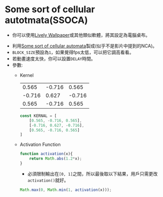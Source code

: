 # Some sort of cellular autotmata(SSOCA)
* 你可以使用[Lively Wallpaper](https://apps.microsoft.com/detail/9ntm2qc6qws7?hl=en-US&gl=US)或其他類似軟體，將其設定為電腦桌布。
<!--* 畫面渲染使用[gpu.js](https://github.com/gpujs/gpu.js)加速。 -->
* 利用[Some sort of cellular automata](https://www.youtube.com/watch?v=3H79ZcBuw4M)製成(似乎不是影片中提到的NCA)。
* `BLOCK_SIZE`預設為`1`，如果覺得fps太低，可以把它調高看看。
* 若動畫速度太快，你可以設置`DELAY`時間。
* 參數:
    * Kernel

        |  |  |  |
        | -------- | -------- | -------- |
        | 0.565     | -0.716     | 0.565     |
        | -0.716     | 0.627     | -0.716     |
        | 0.565     | -0.716     | 0.565     |

        ```javascript
        const KERNAL = [
            [0.565, -0.716, 0.565],
            [-0.716, 0.627, -0.716],
            [0.565, -0.716, 0.565]
        ]
        ```
        
    * Activation Function
        ```javascript
        function activation(x){
            return Math.abs(1.2*x);
        }
        ```
        * 必須限制輸出在`[0, 1]`之間，所以最後取以下結果，用戶只需更改`activation()`就好。
        ```javascript
        Math.max(0, Math.min(1, activation(x)));
        ```


    